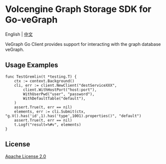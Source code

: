# Volcengine Graph Storage SDK for Go-veGraph

English | [中文](README_cn.md)

VeGraph Go Client provides support for interacting with the graph database veGraph.

## Usage Examples

```
func TestGremlin(t *testing.T) {
    ctx := context.Background()
    cli, err := client.NewClient("destServiceXXX",
        client.WithHostPort("host:port"),
        WithUserPwd("user", "password"),
        WithDefaultTable("default"),
    )
    assert.True(t, err == nil)
    elements, err := cli.Submit(ctx, "g.V().has('id',1).has('type',1001).properties()", "default")
    assert.True(t, err == nil)
    t.Logf("result=%#v", elements)
}

```

## License
[Apache License 2.0](../LICENSE)

